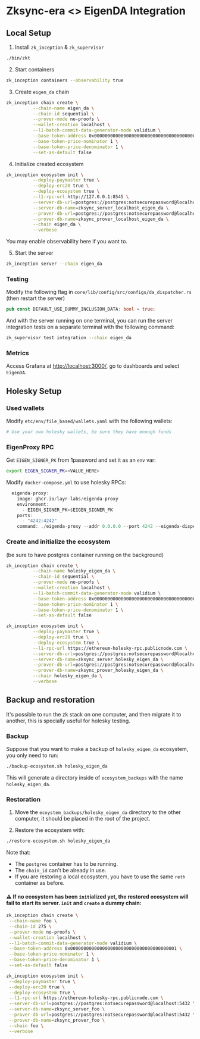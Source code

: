# Zksync-era <> EigenDA Integration

## Local Setup

1. Install `zk_inception` & `zk_supervisor`

```bash
./bin/zkt
```

2. Start containers

```bash
zk_inception containers --observability true
```

3. Create `eigen_da` chain

```bash
zk_inception chain create \
          --chain-name eigen_da \
          --chain-id sequential \
          --prover-mode no-proofs \
          --wallet-creation localhost \
          --l1-batch-commit-data-generator-mode validium \
          --base-token-address 0x0000000000000000000000000000000000000001 \
          --base-token-price-nominator 1 \
          --base-token-price-denominator 1 \
          --set-as-default false
```

4. Initialize created ecosystem

```bash
zk_inception ecosystem init \
          --deploy-paymaster true \
          --deploy-erc20 true \
          --deploy-ecosystem true \
          --l1-rpc-url http://127.0.0.1:8545 \
          --server-db-url=postgres://postgres:notsecurepassword@localhost:5432 \
          --server-db-name=zksync_server_localhost_eigen_da \
          --prover-db-url=postgres://postgres:notsecurepassword@localhost:5432 \
          --prover-db-name=zksync_prover_localhost_eigen_da \
          --chain eigen_da \
          --verbose
```

You may enable observability here if you want to.

5. Start the server

```bash
zk_inception server --chain eigen_da
```

### Testing

Modify the following flag in `core/lib/config/src/configs/da_dispatcher.rs` (then restart the server)

```rs
pub const DEFAULT_USE_DUMMY_INCLUSION_DATA: bool = true;
```

And with the server running on one terminal, you can run the server integration tests on a separate terminal with the
following command:

```bash
zk_supervisor test integration --chain eigen_da
```

### Metrics

Access Grafana at [http://localhost:3000/](http://localhost:3000/), go to dashboards and select `EigenDA`.

## Holesky Setup

### Used wallets

Modify `etc/env/file_based/wallets.yaml` with the following wallets:

```yaml
# Use your own holesky wallets, be sure they have enough funds
```

### EigenProxy RPC

Get `EIGEN_SIGNER_PK` from 1password and set it as an `env` var:

```bash
export EIGEN_SIGNER_PK=<VALUE_HERE>
```

Modify `docker-compose.yml` to use holesky RPCs:

```rust
  eigenda-proxy:
    image: ghcr.io/layr-labs/eigenda-proxy
    environment:
      - EIGEN_SIGNER_PK=$EIGEN_SIGNER_PK
    ports:
      - "4242:4242"
    command: ./eigenda-proxy --addr 0.0.0.0 --port 4242 --eigenda-disperser-rpc disperser-holesky.eigenda.xyz:443 --eigenda-signer-private-key-hex $EIGEN_SIGNER_PK --eigenda-eth-rpc https://ethereum-holesky-rpc.publicnode.com --eigenda-svc-manager-addr 0xD4A7E1Bd8015057293f0D0A557088c286942e84b --eigenda-eth-confirmation-depth 0
```

### Create and initialize the ecosystem

(be sure to have postgres container running on the background)

```bash
zk_inception chain create \
          --chain-name holesky_eigen_da \
          --chain-id sequential \
          --prover-mode no-proofs \
          --wallet-creation localhost \
          --l1-batch-commit-data-generator-mode validium \
          --base-token-address 0x0000000000000000000000000000000000000001 \
          --base-token-price-nominator 1 \
          --base-token-price-denominator 1 \
          --set-as-default false

zk_inception ecosystem init \
          --deploy-paymaster true \
          --deploy-erc20 true \
          --deploy-ecosystem true \
          --l1-rpc-url https://ethereum-holesky-rpc.publicnode.com \
          --server-db-url=postgres://postgres:notsecurepassword@localhost:5432 \
          --server-db-name=zksync_server_holesky_eigen_da \
          --prover-db-url=postgres://postgres:notsecurepassword@localhost:5432 \
          --prover-db-name=zksync_prover_holesky_eigen_da \
          --chain holesky_eigen_da \
          --verbose
```

## Backup and restoration

It's possible to run the zk stack on one computer, and then migrate it to another, this is specially useful for holesky testing.

### Backup

Suppose that you want to make a backup of `holesky_eigen_da` ecosystem, you only need to run:

```bash
./backup-ecosystem.sh holesky_eigen_da
```

This will generate a directory inside of `ecosystem_backups` with the name `holesky_eigen_da`.

### Restoration

1. Move the `ecoystem_backups/holesky_eigen_da` directory to the other computer, it should be placed in the root of the project.

2. Restore the ecosystem with:

```bash
./restore-ecosystem.sh holesky_eigen_da
```

Note that:

- The `postgres` container has to be running.
- The `chain_id` can't be already in use.
- If you are restoring a local ecosystem, you have to use the same `reth` container as before.

#### ⚠️ If no ecosystem has been `init`ialized yet, the restored ecosystem will fail to start its server. `init` and `create` a dummy chain:

```bash
zk_inception chain create \
 --chain-name foo \
 --chain-id 275 \
 --prover-mode no-proofs \
 --wallet-creation localhost \
 --l1-batch-commit-data-generator-mode validium \
 --base-token-address 0x0000000000000000000000000000000000000001 \
 --base-token-price-nominator 1 \
 --base-token-price-denominator 1 \
 --set-as-default false

zk_inception ecosystem init \
 --deploy-paymaster true \
 --deploy-erc20 true \
 --deploy-ecosystem true \
 --l1-rpc-url https://ethereum-holesky-rpc.publicnode.com \
 --server-db-url=postgres://postgres:notsecurepassword@localhost:5432 \
 --server-db-name=zksync_server_foo \
 --prover-db-url=postgres://postgres:notsecurepassword@localhost:5432 \
 --prover-db-name=zksync_prover_foo \
 --chain foo \
 --verbose
```
